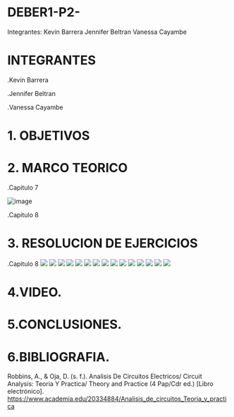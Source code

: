 # DEBER1-P2-
Integrantes: Kevin Barrera
             Jennifer Beltran
             Vanessa Cayambe
             
# INTEGRANTES

.Kevin Barrera

.Jennifer Beltran

.Vanessa Cayambe

# 1. OBJETIVOS


# 2. MARCO TEORICO

.Capitulo 7

![image](https://user-images.githubusercontent.com/84421020/125378400-46d42b80-e354-11eb-8ca0-554172f01210.png)

.Capitulo 8



# 3. RESOLUCION DE EJERCICIOS







.Capitulo 8
![](https://github.com/Kevinsan21/DEBER1-P2-IMAGENES/blob/main/Circuitos8_01.jpg)
![](https://github.com/Kevinsan21/DEBER1-P2-IMAGENES/blob/main/Circuitos8_02.jpg)
![](https://github.com/Kevinsan21/DEBER1-P2-IMAGENES/blob/main/Circuitos8_03.jpg)
![](https://github.com/Kevinsan21/DEBER1-P2-IMAGENES/blob/main/Circuitos8_04.jpg)
![](https://github.com/Kevinsan21/DEBER1-P2-IMAGENES/blob/main/Circuitos8_05.jpg)
![](https://github.com/Kevinsan21/DEBER1-P2-IMAGENES/blob/main/Circuitos8_06.jpg)
![](https://github.com/Kevinsan21/DEBER1-P2-IMAGENES/blob/main/Circuitos8_07.jpg)
![](https://github.com/Kevinsan21/DEBER1-P2-IMAGENES/blob/main/Circuitos8_08.jpg)
![](https://github.com/Kevinsan21/DEBER1-P2-IMAGENES/blob/main/Circuitos8_09.jpg)
![](https://github.com/Kevinsan21/DEBER1-P2-IMAGENES/blob/main/Circuitos8_10.jpg)
![](https://github.com/Kevinsan21/DEBER1-P2-IMAGENES/blob/main/Circuitos8_11.jpg)
![](https://github.com/Kevinsan21/DEBER1-P2-IMAGENES/blob/main/Circuitos8_12.jpg)
![](https://github.com/Kevinsan21/DEBER1-P2-IMAGENES/blob/main/Circuitos8_13.jpg)
![](https://github.com/Kevinsan21/DEBER1-P2-IMAGENES/blob/main/Circuitos8_14.jpg)
![](https://github.com/Kevinsan21/DEBER1-P2-IMAGENES/blob/main/Circuitos8_15.jpg)

# 4.VIDEO.


# 5.CONCLUSIONES.





# 6.BIBLIOGRAFIA.
Robbins, A., & Oja, D. (s. f.). Analisis De Circuitos Electricos/ Circuit Analysis: Teoria Y Practica/ Theory and Practice (4 Pap/Cdr ed.) [Libro electrónico]. https://www.academia.edu/20334884/Analisis_de_circuitos_Teoria_y_practica


